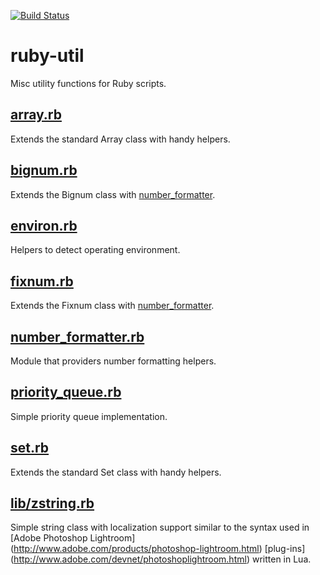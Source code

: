 [![Build Status](https://travis-ci.com/tjotala/ruby-util.svg?branch=main)](https://travis-ci.com/tjotala/ruby-util)

# ruby-util
Misc utility functions for Ruby scripts.

## [array.rb](lib/array.rb)
Extends the standard Array class with handy helpers.

## [bignum.rb](lib/bignum.rb)
Extends the Bignum class with [number_formatter](lib/number_formatter).

## [environ.rb](lib/environ.rb)
Helpers to detect operating environment.

## [fixnum.rb](lib/fixnum.rb)
Extends the Fixnum class with [number_formatter](lib/number_formatter).

## [number_formatter.rb](lib/number_formatter.rb)
Module that providers number formatting helpers.

## [priority_queue.rb](lib/priority_queue.rb)
Simple priority queue implementation.

## [set.rb](lib/set.rb)
Extends the standard Set class with handy helpers.

## [lib/zstring.rb](lib/zstring.rb)
Simple string class with localization support similar to the syntax used in [Adobe Photoshop Lightroom] (http://www.adobe.com/products/photoshop-lightroom.html) [plug-ins] (http://www.adobe.com/devnet/photoshoplightroom.html) written in Lua.
